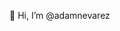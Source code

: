 👋 Hi, I’m @adamnevarez


<!---
adamnevarez/adamnevarez is a ✨ special ✨ repository because its `README.md` (this file) appears on your GitHub profile.
You can click the Preview link to take a look at your changes.
--->
